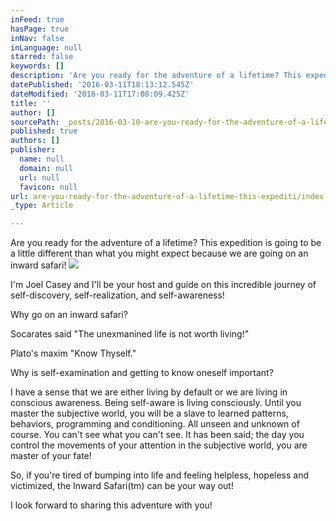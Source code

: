 ```yaml
---
inFeed: true
hasPage: true
inNav: false
inLanguage: null
starred: false
keywords: []
description: 'Are you ready for the adventure of a lifetime? This expedition is going to be a little different than what you might expect because we are going on an inward safari! '
datePublished: '2016-03-11T18:13:12.545Z'
dateModified: '2016-03-11T17:08:09.425Z'
title: ''
author: []
sourcePath: _posts/2016-03-10-are-you-ready-for-the-adventure-of-a-lifetime-this-expediti.md
published: true
authors: []
publisher:
  name: null
  domain: null
  url: null
  favicon: null
url: are-you-ready-for-the-adventure-of-a-lifetime-this-expediti/index.html
_type: Article

---
```

Are you ready for the adventure of a lifetime? This expedition is going to be a little different than what you might expect because we are going on an inward safari! ![](https://the-grid-user-content.s3-us-west-2.amazonaws.com/ae864155-4e4f-4f84-8f4c-c3ecb112fceb.jpg)

I'm Joel Casey and I'll be your host and guide on this incredible journey of self-discovery, self-realization, and self-awareness! 

Why go on an inward safari?

Socarates said "The unexmanined life is not worth living!"

Plato's maxim "Know Thyself."

Why is self-examination and getting to know oneself important?

I have a sense that we are either living by default or we are living in conscious awareness. Being self-aware is living consciously. Until you master the subjective world, you will be a slave to learned patterns, behaviors, programming and conditioning. All unseen and unknown of course. You can't see what you can't see. It has been said; the day you control the movements of your attention in the subjective world, you are master of your fate! 

So, if you're tired of bumping into life and feeling helpless, hopeless and victimized, the Inward Safari(tm) can be your way out!

I look forward to sharing this adventure with you!